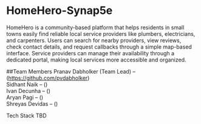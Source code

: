 # HomeHero-Synap5e

HomeHero is a community-based platform that helps residents in small towns easily find reliable local service providers like plumbers, electricians, and carpenters. Users can search for nearby providers, view reviews, check contact details, and request callbacks through a simple map-based interface. Service providers can manage their availability through a dedicated portal, making local services more accessible and organized.

##Team Members
Pranav Dabholker (Team Lead) – (https://github.com/pvdabholker)  
Sidhant Naik – ()  
Ivan Decunha – ()  
Aryan Pagi – ()  
Shreyas Devidas – ()  

Tech Stack
TBD

